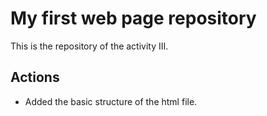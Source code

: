 # My first web page repository

This is the repository of the activity III.

## Actions

- Added the basic structure of the html file.
